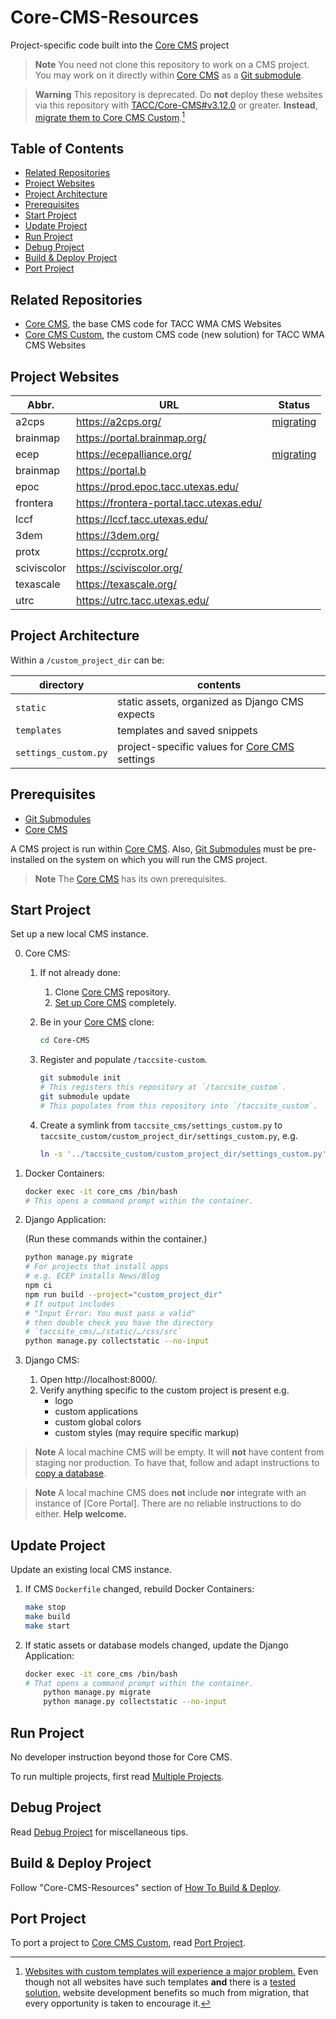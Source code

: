 # Core-CMS-Resources

Project-specific code built into the [Core CMS] project

> **Note**
> You need not clone this repository to work on a CMS project. You may work on it directly within [Core CMS] as a [Git submodule][Git Submodules].

> **Warning**
> This repository is deprecated. Do **not** deploy these websites via this repository with [TACC/Core-CMS#v3.12.0](https://github.com/TACC/Core-CMS/releases/tag/v3.12.0) or greater. **Instead**, [migrate them to Core CMS Custom](#port-project).[^1]

[^1]: [Websites with custom templates will experience a major problem.](https://github.com/TACC/Core-CMS-Resources/pull/176#issuecomment-1603194690) Even though not all websites have such templates **and** there is a [tested solution](https://github.com/TACC/Core-CMS-Resources/pull/176#issuecomment-1603215969), website development benefits so much from migration, that every opportunity is taken to encourage it.

## Table of Contents

- [Related Repositories](#related-repositories)
- [Project Websites](#project-websites)
- [Project Architecture](#project-architecture)
- [Prerequisites](#prerequisites)
- [Start Project](#start-project)
- [Update Project](#update-project)
- [Run Project](#run-project)
- [Debug Project](#debug-project)
- [Build & Deploy Project](#build--deploy-project)
- [Port Project](#port-project)

## Related Repositories

- [Core CMS], the base CMS code for TACC WMA CMS Websites
- [Core CMS Custom], the custom CMS code (new solution) for TACC WMA CMS Websites

## Project Websites

| Abbr. | URL | Status
| - | - | -
| a2cps | https://a2cps.org/ | [migrating](https://github.com/TACC/Core-CMS-Custom/pull/175)
| brainmap | https://portal.brainmap.org/
| ecep | https://ecepalliance.org/ | [migrating](https://github.com/TACC/Core-CMS-Custom/pull/184)
| brainmap | https://portal.b
| epoc | https://prod.epoc.tacc.utexas.edu/
| frontera | https://frontera-portal.tacc.utexas.edu/
| lccf | https://lccf.tacc.utexas.edu/
| 3dem | https://3dem.org/
| protx | https://ccprotx.org/
| sciviscolor | https://sciviscolor.org/
| texascale | https://texascale.org/
| utrc | https://utrc.tacc.utexas.edu/

## Project Architecture

Within a `/custom_project_dir` can be:

| directory | contents |
| - | - |
| `static` | static assets, organized as Django CMS expects |
| `templates` | templates and saved snippets |
| `settings_custom.py` | project-specific values for [Core CMS] settings |

## Prerequisites

- [Git Submodules]
- [Core CMS]

A CMS project is run within [Core CMS]. Also, [Git Submodules] must be pre-installed on the system on which you will run the CMS project.

> **Note**
> The [Core CMS] has its own prerequisites.

## Start Project

Set up a new local CMS instance.

0. Core CMS:

    1. If not already done:
        1. Clone [Core CMS] repository.
        2. [Set up Core CMS](https://github.com/TACC/Core-CMS#readme) completely.
    2. Be in your [Core CMS] clone:

        ```sh
        cd Core-CMS
        ```

    3. Register and populate `/taccsite-custom`.

        ```sh
        git submodule init
        # This registers this repository at `/taccsite_custom`.
        git submodule update
        # This populates from this repository into `/taccsite_custom`.
        ```

    4. Create a symlink from `taccsite_cms/settings_custom.py` to `taccsite_custom/custom_project_dir/settings_custom.py`, e.g.

        ```sh
        ln -s '../taccsite_custom/custom_project_dir/settings_custom.py' 'taccsite_cms/settings_custom.py'
        ```

1. Docker Containers:

    ```sh
    docker exec -it core_cms /bin/bash
    # This opens a command prompt within the container.
    ```

2. Django Application:

    (Run these commands within the container.)

    ```sh
    python manage.py migrate
    # For projects that install apps
    # e.g. ECEP installs News/Blog
    npm ci
    npm run build --project="custom_project_dir"
    # If output includes
    # "Input Error: You must pass a valid"
    # then double check you have the directory
    # `taccsite_cms/…/static/…/css/src`
    python manage.py collectstatic --no-input
    ```

3. Django CMS:
    1. Open http://localhost:8000/.
    2. Verify anything specific to the custom project is present e.g.
        - logo
        - custom applications
        - custom global colors
        - custom styles (may require specific markup)

> **Note**
> A local machine CMS will be empty. It will **not** have content from staging nor production. To have that, follow and adapt instructions to [copy a database](https://confluence.tacc.utexas.edu/x/W4DZDg).

> **Note**
> A local machine CMS does **not** include **nor** integrate with an instance of [Core Portal]. There are no reliable instructions to do either. **Help welcome.**

## Update Project

Update an existing local CMS instance.

1. If CMS `Dockerfile` changed, rebuild Docker Containers:

    ```sh
    make stop
    make build
    make start
    ```

2. If static assets or database models changed, update the Django Application:

    ```sh
    docker exec -it core_cms /bin/bash
    # That opens a command prompt within the container.
        python manage.py migrate
        python manage.py collectstatic --no-input
    ```

## Run Project

No developer instruction beyond those for Core CMS.

To run multiple projects, first read [Multiple Projects](./docs/run-project.md#multiple-projects).

## Debug Project

Read [Debug Project](./docs/debug-project.md) for miscellaneous tips.

## Build & Deploy Project

Follow "Core-CMS-Resources" section of [How To Build & Deploy][Build & Deploy Project].

## Port Project

To port a project to [Core CMS Custom], read [Port Project].

<!-- Link Aliases -->

[Core CMS]: https://github.com/TACC/Core-CMS
[Core CMS Custom]: https://github.com/TACC/Core-CMS-Custom

[Git Submodules]: https://git-scm.com/book/en/v2/Git-Tools-Submodules

[Build & Deploy Project]: https://confluence.tacc.utexas.edu/x/Lo99E
[Port Project]: https://github.com/TACC/Core-CMS-Custom/blob/main/docs/port-project.md
